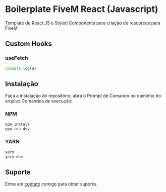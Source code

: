 # Boilerplate FiveM React (Javascript)

Template de React.JS e Styled Components para criação de resources para FiveM

## Custom Hooks

### useFetch
```javascript
console.log(a)
```

## Instalação

Faça a instalação do repositório, abra o Prompt de Comando no caminho do arquivo
Comandos de execução:

### NPM
```sh
npm install
npm run dev
```

### YARN
```sh
yarn
yarn dev
```

## Suporte
Entre em [contato](https://github.com/marquezzx) comigo para obter suporte.
